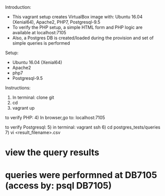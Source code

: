 Introduction:
- This vagrant setup creates VirtualBox image with: Ubuntu 16.04 (Xenial64), Apache2, PHP7, Postgresql-9.5
- To verify the PHP setup, a simple HTML form and PHP logic are available at localhost:7105
- Also, a Postgres DB is created/loaded during the provision and set of simple queries is performed

Setup:
- Ubuntu 16.04 (Xenial64)
- Apache2
- php7
- Postgresql-9.5


Instructions:
1) In terminal: clone git <repositoryname>
2) cd <repositoryname>
3) vagrant up

to verify PHP:
4) In browser,go to: localhost:7105

to verify Postgresql:
5) in terminal: vagrant ssh
6) cd postgres_tests/queries
7) vi <result_filename>.csv             
# view the query results
# queries were performned at DB7105 (access by: psql DB7105)
